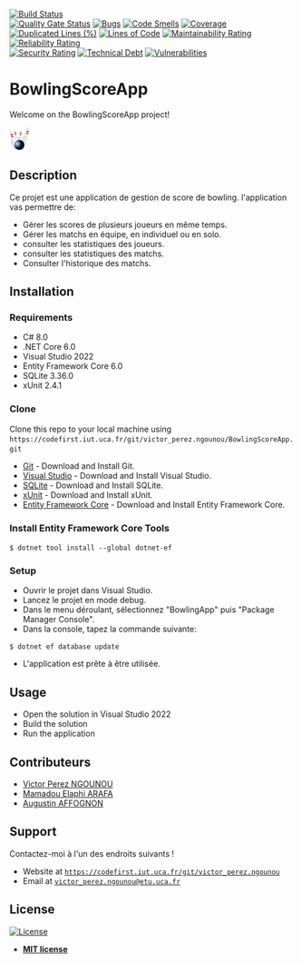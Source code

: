 [![Build Status](https://codefirst.iut.uca.fr/api/badges/victor_perez.ngounou/BowlingScoreApp/status.svg)](https://codefirst.iut.uca.fr/victor_perez.ngounou/BowlingScoreApp)  
[![Quality Gate Status](https://codefirst.iut.uca.fr/sonar/api/project_badges/measure?project=BowlingScoreApp&metric=alert_status&token=d89d41f6a247037395d41fe6f40f53a402943bd9)](https://codefirst.iut.uca.fr/sonar/dashboard?id=BowlingScoreApp)
[![Bugs](https://codefirst.iut.uca.fr/sonar/api/project_badges/measure?project=BowlingScoreApp&metric=bugs&token=d89d41f6a247037395d41fe6f40f53a402943bd9)](https://codefirst.iut.uca.fr/sonar/dashboard?id=BowlingScoreApp)
[![Code Smells](https://codefirst.iut.uca.fr/sonar/api/project_badges/measure?project=BowlingScoreApp&metric=code_smells&token=d89d41f6a247037395d41fe6f40f53a402943bd9)](https://codefirst.iut.uca.fr/sonar/dashboard?id=BowlingScoreApp)
[![Coverage](https://codefirst.iut.uca.fr/sonar/api/project_badges/measure?project=BowlingScoreApp&metric=coverage&token=d89d41f6a247037395d41fe6f40f53a402943bd9)](https://codefirst.iut.uca.fr/sonar/dashboard?id=BowlingScoreApp)  
[![Duplicated Lines (%)](https://codefirst.iut.uca.fr/sonar/api/project_badges/measure?project=BowlingScoreApp&metric=duplicated_lines_density&token=d89d41f6a247037395d41fe6f40f53a402943bd9)](https://codefirst.iut.uca.fr/sonar/dashboard?id=BowlingScoreApp)
[![Lines of Code](https://codefirst.iut.uca.fr/sonar/api/project_badges/measure?project=BowlingScoreApp&metric=ncloc&token=d89d41f6a247037395d41fe6f40f53a402943bd9)](https://codefirst.iut.uca.fr/sonar/dashboard?id=BowlingScoreApp)
[![Maintainability Rating](https://codefirst.iut.uca.fr/sonar/api/project_badges/measure?project=BowlingScoreApp&metric=sqale_rating&token=d89d41f6a247037395d41fe6f40f53a402943bd9)](https://codefirst.iut.uca.fr/sonar/dashboard?id=BowlingScoreApp)
[![Reliability Rating](https://codefirst.iut.uca.fr/sonar/api/project_badges/measure?project=BowlingScoreApp&metric=reliability_rating&token=d89d41f6a247037395d41fe6f40f53a402943bd9)](https://codefirst.iut.uca.fr/sonar/dashboard?id=BowlingScoreApp)  
[![Security Rating](https://codefirst.iut.uca.fr/sonar/api/project_badges/measure?project=BowlingScoreApp&metric=security_rating&token=d89d41f6a247037395d41fe6f40f53a402943bd9)](https://codefirst.iut.uca.fr/sonar/dashboard?id=BowlingScoreApp)
[![Technical Debt](https://codefirst.iut.uca.fr/sonar/api/project_badges/measure?project=BowlingScoreApp&metric=sqale_index&token=d89d41f6a247037395d41fe6f40f53a402943bd9)](https://codefirst.iut.uca.fr/sonar/dashboard?id=BowlingScoreApp)
[![Vulnerabilities](https://codefirst.iut.uca.fr/sonar/api/project_badges/measure?project=BowlingScoreApp&metric=vulnerabilities&token=d89d41f6a247037395d41fe6f40f53a402943bd9)](https://codefirst.iut.uca.fr/sonar/dashboard?id=BowlingScoreApp)  
 
 
# BowlingScoreApp

Welcome on the BowlingScoreApp project!  


<img src="Documentation/doc_images/bowling-157933.png" height=40/>   

## Description

Ce projet est une application de gestion de score de bowling.
l'application vas permettre de:

* Gérer les scores de plusieurs joueurs en même temps.
* Gérer les matchs en équipe, en individuel ou en solo.
* consulter les statistiques des joueurs.
* consulter les statistiques des matchs.
* Consulter l'historique des matchs.


## Installation

### Requirements

* C# 8.0
* .NET Core 6.0
* Visual Studio 2022
* Entity Framework Core 6.0
* SQLite 3.36.0
* xUnit 2.4.1

### Clone

Clone this repo to your local machine using `https://codefirst.iut.uca.fr/git/victor_perez.ngounou/BowlingScoreApp.git`

* [Git](https://git-scm.com) - Download and Install Git.
* [Visual Studio](https://visualstudio.microsoft.com/fr/) - Download and Install Visual Studio.
* [SQLite](https://www.sqlite.org/index.html) - Download and Install SQLite.
* [xUnit](https://xunit.net/) - Download and Install xUnit.
* [Entity Framework Core](https://docs.microsoft.com/fr-fr/ef/core/) - Download and Install Entity Framework Core.

### Install Entity Framework Core Tools

```shell
$ dotnet tool install --global dotnet-ef
```

### Setup

* Ouvrir le projet dans Visual Studio.
* Lancez le projet en mode debug.
* Dans le menu déroulant, sélectionnez "BowlingApp" puis "Package Manager Console".
* Dans la console, tapez la commande suivante:

```shell
$ dotnet ef database update 
```

* L'application est prête à être utilisée.

## Usage

* Open the solution in Visual Studio 2022
* Build the solution
* Run the application

## Contributeurs

* [Victor Perez NGOUNOU](https://codefirst.iut.uca.fr/git/victor_perez.ngounou)
* [Mamadou Elaphi ARAFA](https://codefirst.iut.uca.fr/git/mamadou_elaphi.arafa)
* [Augustin AFFOGNON](https://codefirst.iut.uca.fr/git/augustin.affognon)


## Support

Contactez-moi à l'un des endroits suivants !

* Website at <a href="https://codefirst.iut.uca.fr/git/victor_perez.ngounou" target="_blank">`https://codefirst.iut.uca.fr/git/victor_perez.ngounou`</a>
* Email at <a href="mailto:victor_perez.ngounou@etu.uca.fr" target="_blank">`victor_perez.ngounou@etu.uca.fr`</a>

## License

[![License](https://codefirst.iut.uca.fr/sonar/api/project_badges/measure?project=BowlingScoreApp&metric=license&token=d89d41f6a247037395d41fe6f40f53a402943bd9)](https://codefirst.iut.uca.fr/sonar/dashboard?id=BowlingScoreApp)

- **[MIT license](http://opensource.org/licenses/mit-license.php)**